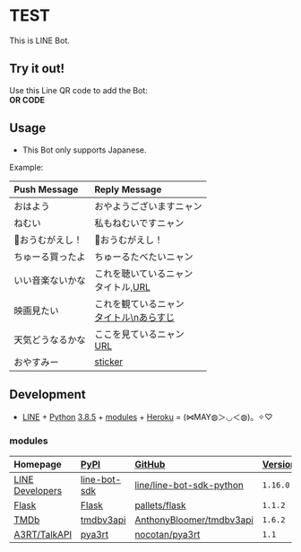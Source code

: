 # TEST
This is LINE Bot.

## Try it out!
Use this Line QR code to add the Bot:  
**OR CODE**

## Usage
* This Bot only supports Japanese.

Example:

| Push Message | Reply Message |
| :--- | :--- |
| おはよう | おやようございますニャン |
| ねむい | 私もねむいですニャン |
| 🦜おうむがえし！ | 🦜おうむがえし！ |
| ちゅーる買ったよ | ちゅーるたべたいニャン |
| いい音楽ないかな | これを聴いているニャン<br>タイトル,[URL](https://www.youtube.com/?gl=JP) |
| 映画見たい | これを観ているニャン<br>[タイトル\nあらすじ](https://www.themoviedb.org/?language=ja) |
| 天気どうなるかな | ここを見ているニャン<br>[URL](https://www.google.co.jp/search?q=天気) |
| おやすみー | [sticker](https://developers.line.biz/media/messaging-api/sticker_list.pdf) |

## Development
* [LINE](https://line.me/ja/) + [Python](https://www.python.org/) [3.8.5](https://github.com/ghsable/test/blob/master/runtime.txt) + [modules](#modules) + [Heroku](https://jp.heroku.com/) = (⋈MAY◍＞◡＜◍)。✧♡

### modules


| Homepage                                                         | [PyPI](https://pypi.org/)                              | [GitHub](https://github.com/)                                           | [Version](https://github.com/ghsable/test/blob/master/requirements.txt) | Environment variable                                 |
| :---                                                             | :---                                                   | :---                                                                    | :---                                                                    | :---                                                 |
| [LINE Developers](https://developers.line.biz/ja/)               | [line-bot-sdk](https://pypi.org/project/line-bot-sdk/) | [line/line-bot-sdk-python](https://github.com/line/line-bot-sdk-python) | `1.16.0`                                                                | `LINE_CHANNEL_ACCESS_TOKEN`<br>`LINE_CHANNEL_SECRET` |
| [Flask](https://flask.palletsprojects.com/en/1.1.x/)             | [Flask](https://pypi.org/project/Flask/)               | [pallets/flask](https://github.com/pallets/flask)                       | `1.1.2`                                                                 | `-`                                                  |
| [TMDb](https://www.themoviedb.org/?language=ja)                  | [tmdbv3api](https://pypi.org/project/tmdbv3api/)       | [AnthonyBloomer/tmdbv3api](https://github.com/AnthonyBloomer/tmdbv3api) | `1.6.2`                                                                 | `TMDB_API_KEY`                                       |
| [A3RT/TalkAPI](https://a3rt.recruit-tech.co.jp/product/talkAPI/) | [pya3rt](https://pypi.org/project/pya3rt/)             | [nocotan/pya3rt](https://github.com/nocotan/pya3rt)                     | `1.1`                                                                   | `A3RT_TALKAPI_APIKEY`                                |

